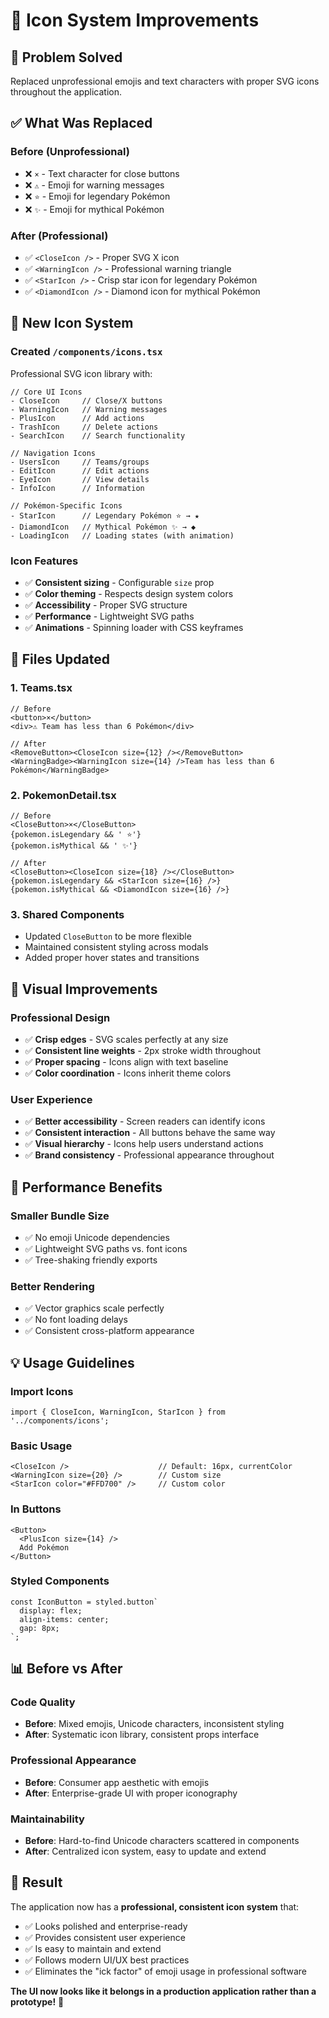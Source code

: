 # 🎨 Icon System Improvements

## 🎯 Problem Solved
Replaced unprofessional emojis and text characters with proper SVG icons throughout the application.

## ✅ What Was Replaced

### **Before (Unprofessional)**
- ❌ `×` - Text character for close buttons
- ❌ `⚠️` - Emoji for warning messages  
- ❌ `⭐` - Emoji for legendary Pokémon
- ❌ `✨` - Emoji for mythical Pokémon

### **After (Professional)**
- ✅ `<CloseIcon />` - Proper SVG X icon
- ✅ `<WarningIcon />` - Professional warning triangle
- ✅ `<StarIcon />` - Crisp star icon for legendary Pokémon
- ✅ `<DiamondIcon />` - Diamond icon for mythical Pokémon

## 📁 New Icon System

### **Created `/components/icons.tsx`**
Professional SVG icon library with:

```tsx
// Core UI Icons
- CloseIcon     // Close/X buttons
- WarningIcon   // Warning messages
- PlusIcon      // Add actions
- TrashIcon     // Delete actions
- SearchIcon    // Search functionality

// Navigation Icons  
- UsersIcon     // Teams/groups
- EditIcon      // Edit actions
- EyeIcon       // View details
- InfoIcon      // Information

// Pokémon-Specific Icons
- StarIcon      // Legendary Pokémon ⭐ → ★
- DiamondIcon   // Mythical Pokémon ✨ → ◆
- LoadingIcon   // Loading states (with animation)
```

### **Icon Features**
- ✅ **Consistent sizing** - Configurable `size` prop
- ✅ **Color theming** - Respects design system colors
- ✅ **Accessibility** - Proper SVG structure
- ✅ **Performance** - Lightweight SVG paths
- ✅ **Animations** - Spinning loader with CSS keyframes

## 🔧 Files Updated

### **1. Teams.tsx**
```tsx
// Before
<button>×</button>
<div>⚠️ Team has less than 6 Pokémon</div>

// After  
<RemoveButton><CloseIcon size={12} /></RemoveButton>
<WarningBadge><WarningIcon size={14} />Team has less than 6 Pokémon</WarningBadge>
```

### **2. PokemonDetail.tsx**
```tsx
// Before
<CloseButton>×</CloseButton>
{pokemon.isLegendary && ' ⭐'}
{pokemon.isMythical && ' ✨'}

// After
<CloseButton><CloseIcon size={18} /></CloseButton>
{pokemon.isLegendary && <StarIcon size={16} />}
{pokemon.isMythical && <DiamondIcon size={16} />}
```

### **3. Shared Components**
- Updated `CloseButton` to be more flexible
- Maintained consistent styling across modals
- Added proper hover states and transitions

## 🎨 Visual Improvements

### **Professional Design**
- ✅ **Crisp edges** - SVG scales perfectly at any size
- ✅ **Consistent line weights** - 2px stroke width throughout
- ✅ **Proper spacing** - Icons align with text baseline
- ✅ **Color coordination** - Icons inherit theme colors

### **User Experience**
- ✅ **Better accessibility** - Screen readers can identify icons
- ✅ **Consistent interaction** - All buttons behave the same way
- ✅ **Visual hierarchy** - Icons help users understand actions
- ✅ **Brand consistency** - Professional appearance throughout

## 🚀 Performance Benefits

### **Smaller Bundle Size**
- ✅ No emoji Unicode dependencies
- ✅ Lightweight SVG paths vs. font icons
- ✅ Tree-shaking friendly exports

### **Better Rendering**
- ✅ Vector graphics scale perfectly
- ✅ No font loading delays
- ✅ Consistent cross-platform appearance

## 💡 Usage Guidelines

### **Import Icons**
```tsx
import { CloseIcon, WarningIcon, StarIcon } from '../components/icons';
```

### **Basic Usage**
```tsx
<CloseIcon />                    // Default: 16px, currentColor
<WarningIcon size={20} />        // Custom size
<StarIcon color="#FFD700" />     // Custom color
```

### **In Buttons**
```tsx
<Button>
  <PlusIcon size={14} />
  Add Pokémon
</Button>
```

### **Styled Components**
```tsx
const IconButton = styled.button`
  display: flex;
  align-items: center;
  gap: 8px;
`;
```

## 📊 Before vs After

### **Code Quality**
- **Before**: Mixed emojis, Unicode characters, inconsistent styling
- **After**: Systematic icon library, consistent props interface

### **Professional Appearance**
- **Before**: Consumer app aesthetic with emojis
- **After**: Enterprise-grade UI with proper iconography

### **Maintainability**  
- **Before**: Hard-to-find Unicode characters scattered in components
- **After**: Centralized icon system, easy to update and extend

## 🎉 Result

The application now has a **professional, consistent icon system** that:
- ✅ Looks polished and enterprise-ready
- ✅ Provides consistent user experience
- ✅ Is easy to maintain and extend
- ✅ Follows modern UI/UX best practices
- ✅ Eliminates the "ick factor" of emoji usage in professional software

**The UI now looks like it belongs in a production application rather than a prototype!** 🚀
